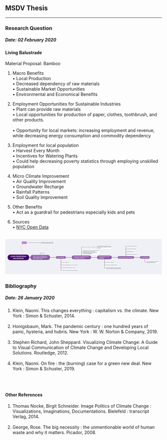 ## MSDV Thesis <br>
-------------------------------------------------------------------------------------
### Research Question <a name="research-question"></a> <br/> 
##### Date: 02 February 2020 <br>

#### Living Balustrade <br>

Material Proposal: Bamboo <br>

1. Macro Benefits <br>
•	Local Production <br>
•	Decreased dependency of raw materials <br>
•	Sustainable Market Opportunities <br>
•	Environmental and Economical Benefits <br>  

2. Employment Opportunities for Sustainable Industries <br>
•	Plant can provide raw materials <br>
•	Local opportunities for production of paper, clothes, toothbrush, and other products. <br>  
•	Opportunity for local markets: increasing employment and revenue, while decreasing energy consumption and commodity dependency <br>

3. Employment for local population <br>
•	Harvest Every Month <br>
•	Incentives for Watering Plants <br>
•	Could help decreasing poverty statistics through employing unskilled population <br>

4. Micro Climate Improvement <br>
•	Air Quality Improvement <br>
•	Groundwater Recharge <br>
•	Rainfall Patterns <br>
•	Soil Quality Improvement <br>

5. Other Benefits <br>
•	Act as a guardrail for pedestrians especially kids and pets <br>

6. Sources <br>
•	[NYC Open Data](https://data.cityofnewyork.us/City-Government/Sidewalk/vfx9-tbb6) <br>

![mind-map](https://github.com/salonieshah/thesis/blob/master/images/mind-map.png)
----------------------------------------------------------------------------------------------

### Bibliography <a name="bibliography"></a> <br/> 
##### Date: 26 January 2020 <br>

1. Klein, Naomi. This changes everything : capitalism vs. the climate. New York : Simon & Schuster, 2014. <br/><br/>
2. Honigsbaum, Mark. The pandemic century : one hundred years of panic, hysteria, and hubris. New York : W. W. Norton & Company, 2019. <br/><br/>
3. Stephen Richard, John Sheppard. Visualizing Climate Change: A Guide to Visual Communication of Climate Change and Developing Local Solutions. Routledge, 2012. <br/><br/>
4. Klein, Naomi. On fire : the (burning) case for a green new deal. New York : Simon & Schuster, 2019. <br/><br/>

<br/>

#### Other References
1. Thomas Nocke, Birgit Schneider. Image Politics of Climate Change : Visualizations, Imaginations, Documentations. Bielefeld : transcript Verlag, 2014. <br/><br/>
2. George, Rose. The big necessity : the unmentionable world of human waste and why it matters. Picador, 2008. <br/><br/>